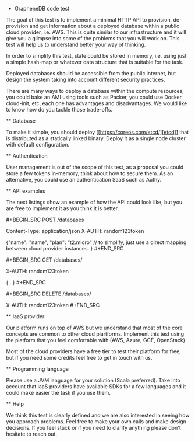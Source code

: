 * GrapheneDB code test

The goal of this test is to implement a minimal HTTP API to provision,
de-provision and get information about a deployed database within a public cloud
provider, i.e. AWS. This is quite similar to our infrastructure and it will give
you a glimpse into some of the problems that you will work on. This test will help
us to understand better your way of thinking.

In order to simplify this test, state could be stored in memory, i.e. using just
a simple hash-map or whatever data structure that is suitable for the task.

Deployed databases should be accessible from the public internet, but design the
system taking into account different security practices.

There are many ways to deploy a database within the compute resources, you could
bake an AMI using tools such as Packer, you could use Docker, cloud-init, etc,
each one has advantages and disadvantages. We would like to know how do you
tackle those trade-offs.

** Database

To make it simple, you should deploy [[https://coreos.com/etcd/][etcd]] that is distributed as a statically
linked binary. Deploy it as a single node cluster with default configuration.

** Authentication

User management is out of the scope of this test, as a proposal you could store
a few tokens in-memory, think about how to secure them. As an alternative, you
could use an authentication SaaS such as Authy.

** API examples

The next listings show an example of how the API could look like, but you are
free to implement it as you think it is better.

#+BEGIN_SRC 
POST /databases

Content-Type: application/json
X-AUTH: random123token

{"name": "name",
 "plan": "t2.micro" // to simplify, just use a direct mapping between cloud provider instances.
}
#+END_SRC

#+BEGIN_SRC 
GET /databases/<id>

X-AUTH: random123token

{...}
#+END_SRC

#+BEGIN_SRC 
DELETE /databases/<id>

X-AUTH: random123token
#+END_SRC

** IaaS provider

Our platform runs on top of AWS but we understand that most of the core concepts
are common to other cloud plartforms. Implement this test using the
platform that you feel comfortable with (AWS, Azure, GCE, OpenStack).

Most of the cloud providers have a free tier to test their platform for free, but if you
need some credits feel free to get in touch with us.

** Programming language

Please use a JVM language for your solution (Scala preferred). Take into account that IaaS providers have available SDKs for a few
languages and it could make easier the task if you use them.

** Help

We think this test is clearly defined and we are also interested in seeing how you approach problems.
Feel free to make your own calls and make design decisions.
If you feel stuck or if you need to clarify anything please don't hesitate to reach out.
